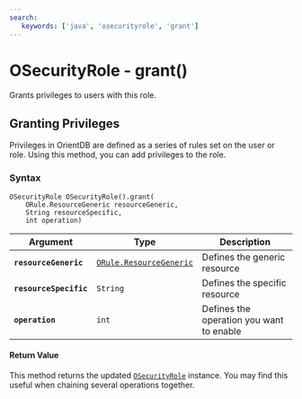 ```yaml
---
search:
   keywords: ['java', 'osecurityrole', 'grant']
---
```


# OSecurityRole - grant()

Grants privileges to users with this role.

## Granting Privileges

Privileges in OrientDB are defined as a series of rules set on the user or role.  Using this method, you can add privileges to the role. 

### Syntax

```
OSecurityRole OSecurityRole().grant(
	ORule.ResourceGeneric resourceGeneric,
	String resourceSpecific,
	int operation)
```

| Argument | Type | Description |
|---|---|---|
| **`resourceGeneric`** | [`ORule.ResourceGeneric`](../ORule.md) | Defines the generic resource |
| **`resourceSpecific`** | `String` | Defines the specific resource |
| **`operation`** | `int` | Defines the operation you want to enable |

#### Return Value

This method returns the updated [`OSecurityRole`](../OSecurityRole.md) instance.  You may find this useful when chaining several operations together.

